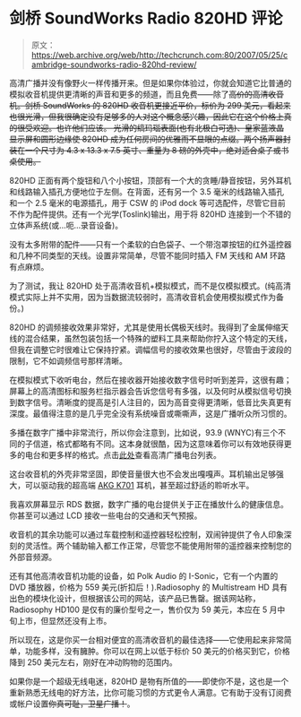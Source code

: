 # 剑桥 SoundWorks Radio 820HD 评论

> 原文：<https://web.archive.org/web/http://techcrunch.com:80/2007/05/25/cambridge-soundworks-radio-820hd-review/>

高清广播并没有像野火一样传播开来。但是如果你体验过，你就会知道它比普通的模拟收音机提供更清晰的声音和更多的频道，而且免费——除了~~高价的高清收音机。剑桥 SoundWorks 的 820HD 收音机更接近平价，标价为 299 美元，看起来也很光滑，但我很确定没有足够多的人对这个概念感兴趣，因此它在这个价格上真的很受欢迎。也许他们应该。
 光滑的缟玛瑙表面(也有北极白可选)、皇家蓝液晶显示屏和圆形边缘使 820HD 成为任何房间的优雅而不显眼的点缀。两个扬声器封装在一个尺寸为 4.3 x 13.3 x 7.5 英寸、重量为 8 磅的外壳中，绝对适合桌子或书桌使用。~~

820HD 正面有两个旋钮和八个小按钮，顶部有一个大的贪睡/静音按钮，另外耳机和线路输入插孔方便地位于左侧。在背面，还有另一个 3.5 毫米的线路输入插孔和一个 2.5 毫米的电源插孔，用于 CSW 的 iPod dock 等可选配件，尽管它目前不作为配件提供。还有一个光学(Toslink)输出，用于将 820HD 连接到一个不错的立体声系统(或…呃…录音设备)。

没有太多附带的配件——只有一个柔软的白色袋子、一个带泡罩按钮的红外遥控器和几种不同类型的天线。设置非常简单，尽管不能同时插入 FM 天线和 AM 环路有点麻烦。

为了测试，我让 820HD 处于高清收音机+模拟模式，而不是仅模拟模式。(纯高清模式实际上并不实用，因为当数据流较弱时，高清收音机会使用模拟模式作为备份。)

820HD 的调频接收效果非常好，尤其是使用长偶极天线时。我得到了金属伸缩天线的混合结果，虽然包装包括一个特殊的塑料工具来帮助你拧入这个特定的天线，但我在调整它时很难让它保持拧紧。调幅信号的接收效果也很好，尽管由于波段的限制，它不如调频信号那样清晰。

在模拟模式下收听电台，然后在接收器开始接收数字信号时听到差异，这很有趣；屏幕上的高清图标和服务栏指示器会告诉您信号有多强，以及何时从模拟信号切换到数字信号。清晰度的提高是引人注目的，因为高音变得更清晰，低音比失真更有深度。最值得注意的是几乎完全没有系统噪音或嘶嘶声，这是广播听众所习惯的。

多播在数字广播中非常流行，所以你会注意到，比如说，93.9 (WNYC)有三个不同的子信道，格式都略有不同。这本身就很酷，因为这意味着你可以有效地获得更多的电台和更多样的格式。点击[此处](https://web.archive.org/web/20201204181610/http://www.hdradio.com/find_an_hd_digital_radio_station.php)查看高清广播电台列表。

这台收音机的外壳非常坚固，即使音量很大也不会发出嘎嘎声。耳机输出足够强大，可以驱动我的超高端 [AKG K701](https://web.archive.org/web/20201204181610/http://crunchgear.com/2007/04/25/akg-k-701-hands-on-sickest-headphones-ever/) 耳机，甚至超过舒适的聆听水平。

我喜欢屏幕显示 RDS 数据，数字广播的电台提供关于正在播放什么的健康信息。你甚至可以通过 LCD 接收一些电台的交通和天气预报。

收音机的其余功能可以通过车载控制和遥控器轻松控制，双闹钟提供了令人印象深刻的灵活性。两个辅助输入都工作正常，尽管您不能使用附带的遥控器来控制您的外部音频源。

还有其他高清收音机功能的设备，如 Polk Audio 的 I-Sonic，它有一个内置的 DVD 播放器，价格为 559 美元(折扣后！).Radiosophy 的 Multistream HD 具有出色的模块化设计，但根据该公司的网站，该产品已售罄。据该网站称，Radiosophy HD100 是仅有的廉价型号之一，售价仅为 59 美元，本应在 5 月中旬上市，但显然还没有上市。

所以现在，这是你买一台相对便宜的高清收音机的最佳选择——它使用起来非常简单，功能多样，没有臃肿。你可以在网上以低于标价 50 美元的价格买到它，价格降到 250 美元左右，刚好在冲动购物的范围内。

如果你是一个超级无线电迷，820HD 是物有所值的——即使你不是，这也是一个重新熟悉无线电的好方法，比你可能习惯的方式更令人满意。它有助于没有订阅费或帐户设置~~你真可耻，卫星广播！~~。